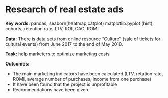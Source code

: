 # Research of real estate ads

**Key words:** pandas, seaborn(heatmap,catplot) matplotlib.pyplot (hist), cohorts, retention rate, LTV, ROI, CAC, ROMI 

**Data:**  There is data sets from online resource “Culture” (sale of tickets for cultural events) from June 2017 to the end of May 2018.

**Task:** help marketers to optimize marketing costs

**Outcomes:**
- The main marketing indicators have been calculated (LTV, retation rate, ROMI, average number of purchases, income from one purchase)
- It have been found that the project is unprofitable
- Recommendations have been given.
